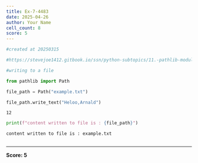 ```yaml
---
title: Ex-7-4483
date: 2025-04-26
author: Your Name
cell_count: 8
score: 5
---
```


```python
#created at 20250315
```


```python
#https://stevejoe1412.gitbook.io/ssn/python-subtopics/11.-pathlib-module
```


```python
#writing to a file
```


```python
from pathlib import Path
```


```python
file_path = Path("example.txt")
```


```python
file_path.write_text("Heloo,Arnald")
```




    12




```python
print(f"content written to file is : {file_path}")
```

    content written to file is : example.txt



```python

```


---
**Score: 5**